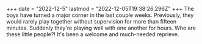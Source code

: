 +++
date = "2022-12-5"
lastmod = "2022-12-05T19:38:26.296Z"
+++
The boys have turned a major corner in the last couple weeks. Previously, they would rarely play together without supervision for more than fifteen minutes. Suddenly they're playing well with one another for hours. Who are these little people?! It's been a welcome and much-needed reprieve.